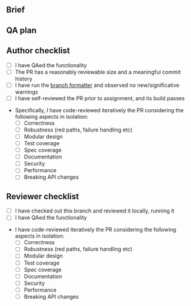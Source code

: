 ## Brief

<!-- Which issue does this PR fix? Ideally, create an issue if there was none, so the problem in question is well stated. -->

## QA plan

<!-- Please state a reproducible plan to prove this PR works. Attach screenshots, gifs, etc. if needed. Occasionally, sufficient test coverage removes the need for QAing. -->

## Author checklist

<!-- Please, before publicizing your PR, open it as a "WIP PR", and then review it using the following. -->

* [ ] I have QAed the functionality
* [ ] The PR has a reasonably reviewable size and a meaningful commit history
* [ ] I have run the [branch formatter](https://github.com/nedap/formatting-stack/blob/332a419034ab46fad526a5592f4257353bd695b6/src/formatting_stack/branch_formatter.clj) and observed no new/significative warnings
* [ ] I have self-reviewed the PR prior to assignment, and its build passes
* Specifically, I have code-reviewed iteratively the PR considering the following aspects in isolation:
  * [ ] Correctness
  * [ ] Robustness (red paths, failure handling etc)
  * [ ] Modular design
  * [ ] Test coverage
  * [ ] Spec coverage
  * [ ] Documentation
  * [ ] Security
  * [ ] Performance
  * [ ] Breaking API changes

## Reviewer checklist

* [ ] I have checked out this branch and reviewed it locally, running it
* [ ] I have QAed the functionality
* I have code-reviewed iteratively the PR considering the following aspects in isolation:
  * [ ] Correctness
  * [ ] Robustness (red paths, failure handling etc)
  * [ ] Modular design
  * [ ] Test coverage
  * [ ] Spec coverage
  * [ ] Documentation
  * [ ] Security
  * [ ] Performance
  * [ ] Breaking API changes
